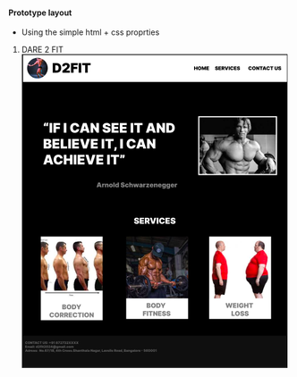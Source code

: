 #### Prototype layout
* Using the simple html + css proprties
1. DARE 2 FIT
![images](prototype.png)
